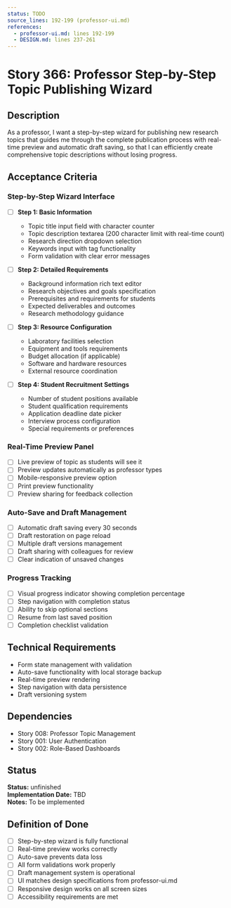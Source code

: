 ```yaml
---
status: TODO
source_lines: 192-199 (professor-ui.md)
references:
  - professor-ui.md: lines 192-199
  - DESIGN.md: lines 237-261
---
```


# Story 366: Professor Step-by-Step Topic Publishing Wizard

## Description
As a professor, I want a step-by-step wizard for publishing new research topics that guides me through the complete publication process with real-time preview and automatic draft saving, so that I can efficiently create comprehensive topic descriptions without losing progress.

## Acceptance Criteria

### Step-by-Step Wizard Interface
- [ ] **Step 1: Basic Information**
  - Topic title input field with character counter
  - Topic description textarea (200 character limit with real-time count)
  - Research direction dropdown selection
  - Keywords input with tag functionality
  - Form validation with clear error messages

- [ ] **Step 2: Detailed Requirements**
  - Background information rich text editor
  - Research objectives and goals specification
  - Prerequisites and requirements for students
  - Expected deliverables and outcomes
  - Research methodology guidance

- [ ] **Step 3: Resource Configuration**
  - Laboratory facilities selection
  - Equipment and tools requirements
  - Budget allocation (if applicable)
  - Software and hardware resources
  - External resource coordination

- [ ] **Step 4: Student Recruitment Settings**
  - Number of student positions available
  - Student qualification requirements
  - Application deadline date picker
  - Interview process configuration
  - Special requirements or preferences

### Real-Time Preview Panel
- [ ] Live preview of topic as students will see it
- [ ] Preview updates automatically as professor types
- [ ] Mobile-responsive preview option
- [ ] Print preview functionality
- [ ] Preview sharing for feedback collection

### Auto-Save and Draft Management
- [ ] Automatic draft saving every 30 seconds
- [ ] Draft restoration on page reload
- [ ] Multiple draft versions management
- [ ] Draft sharing with colleagues for review
- [ ] Clear indication of unsaved changes

### Progress Tracking
- [ ] Visual progress indicator showing completion percentage
- [ ] Step navigation with completion status
- [ ] Ability to skip optional sections
- [ ] Resume from last saved position
- [ ] Completion checklist validation

## Technical Requirements
- Form state management with validation
- Auto-save functionality with local storage backup
- Real-time preview rendering
- Step navigation with data persistence
- Draft versioning system

## Dependencies
- Story 008: Professor Topic Management
- Story 001: User Authentication
- Story 002: Role-Based Dashboards


## Status
**Status:** unfinished  
**Implementation Date:** TBD  
**Notes:** To be implemented
## Definition of Done
- [ ] Step-by-step wizard is fully functional
- [ ] Real-time preview works correctly
- [ ] Auto-save prevents data loss
- [ ] All form validations work properly
- [ ] Draft management system is operational
- [ ] UI matches design specifications from professor-ui.md
- [ ] Responsive design works on all screen sizes
- [ ] Accessibility requirements are met